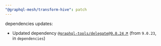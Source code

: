 ```yaml
---
"@graphql-mesh/transform-hive": patch
---
```

dependencies updates:
  - Updated dependency [`@graphql-tools/delegate@9.0.24` ↗︎](https://www.npmjs.com/package/@graphql-tools/delegate/v/9.0.24) (from `9.0.23`, in `dependencies`)
